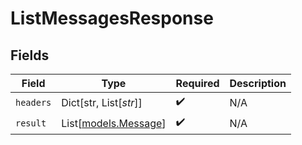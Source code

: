 # ListMessagesResponse


## Fields

| Field                                        | Type                                         | Required                                     | Description                                  |
| -------------------------------------------- | -------------------------------------------- | -------------------------------------------- | -------------------------------------------- |
| `headers`                                    | Dict[str, List[*str*]]                       | :heavy_check_mark:                           | N/A                                          |
| `result`                                     | List[[models.Message](../models/message.md)] | :heavy_check_mark:                           | N/A                                          |